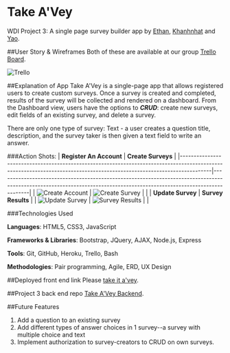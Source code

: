 # Take A'Vey
WDI Project 3: A single page survey builder app by [Ethan](https://github.com/edesilets), [Khanhnhat](https://github.com/Knguyen21) and [Yao](https://github.com/msyao).

##User Story & Wireframes
Both of these are available at our group [Trello Board](https://trello.com/b/Q1Rcw2Lr/take-a-vey).

![Trello](https://media.giphy.com/media/YmgU9VVxvIMxi/giphy.gif)

##Explanation of App
Take A'Vey is a single-page app that allows registered users to create custom surveys. Once a survey is created and completed, results of the survey will be collected and rendered on a dashboard. From the Dashboard view, users have the options to _**CRUD**_: create new surveys, edit fields of an existing survey, and delete a survey.

There are only one type of survey:
Text - a user creates a question title, description, and the survey taker is then given a text field to write an answer.

###Action Shots:
| **Register An Account**                                                                                                                                                       | **Create Surveys**                                                                                                                                                         |
|-----------------------------------------------------------------------------------------------------------------------------------------------------------------------|-----------------------------------------------------------------------------------------------------------------------------------------------------------------------|
| ![Create Account](https://media.giphy.com/media/3BsKCTWUA14A0/giphy.gif) | ![Create Survey](https://media.giphy.com/media/65eQYZzFHi1Ms/giphy.gif) |                                                                                                                                                                 |
| **Update Survey**                                                                                                                                                         | **Survey Results**                                                                                                                                                            |
| ![Update Survey](https://media.giphy.com/media/DhKSlpOdzCwBG/giphy.gif) | ![Survey Results](https://media.giphy.com/media/VBYiroZoEM4Mg/giphy.gif) |
|

###Technologies Used

**Languages**:                HTML5, CSS3, JavaScript

**Frameworks & Libraries**:   Bootstrap, JQuery, AJAX, Node.js, Express

**Tools**:                    Git, GitHub, Heroku, Trello, Bash

**Methodologies**:            Pair programming, Agile, ERD, UX Design


##Deployed front end link
Please [take it a'vey](http://squad-khanh-do.github.io/frontend/).

##Project 3 back end repo
[Take A'Vey Backend](https://github.com/Squad-Khanh-do/backend).

##Future Features
1. Add a question to an existing survey
2. Add different types of answer choices in 1 survey--a survey with multiple choice and text
3. Implement authorization to survey-creators to CRUD on own surveys.

